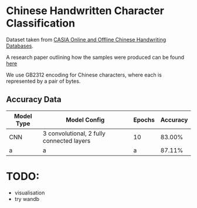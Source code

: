 # Chinese Handwritten Character Classification

Dataset taken from [CASIA Online and Offline Chinese Handwriting Databases](https://nlpr.ia.ac.cn/databases/handwriting/Download.html).

A research paper outlining how the samples were produced can be found [here](https://nlpr.ia.ac.cn/databases/download/ICDAR2011-CASIA%20databases.pdf)

We use GB2312 encoding for Chinese characters, where each is represented by a pair of bytes.

## Accuracy Data

| Model Type    | Model Config                              | Epochs | Accuracy |
| ------------- | ----------------------------------------- | ------ | -------- |
| CNN           | 3 convolutional, 2 fully connected layers | 10     | 83.00%   |
| a             | a                                         | a      | 87.11%   |

# TODO: 
- visualisation
- try wandb